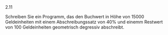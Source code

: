 2.11

Schreiben Sie ein Programm, das den Buchwert in Höhe von 15000 Geldeinheiten mit einem Abschreibungssatz von 40% 
und einemm Restwert von 100 Geldeinheiten geometrisch degressiv abschreibt. 